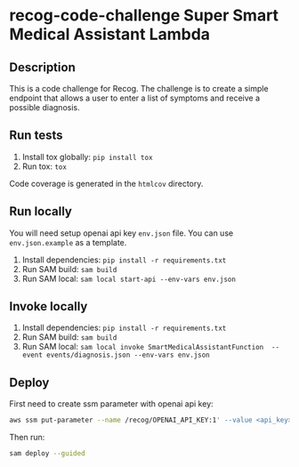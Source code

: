 # recog-code-challenge Super Smart Medical Assistant Lambda

## Description

This is a code challenge for Recog. The challenge is to create a simple endpoint that allows a user to enter a list of symptoms and receive a possible diagnosis.

## Run tests

1. Install tox globally: `pip install tox`
2. Run tox: `tox`

Code coverage is generated in the `htmlcov` directory.

## Run locally

You will need setup openai api key `env.json` file. You can use `env.json.example` as a template.

1. Install dependencies: `pip install -r requirements.txt`
2. Run SAM build: `sam build`
3. Run SAM local: `sam local start-api --env-vars env.json`

## Invoke locally

1. Install dependencies: `pip install -r requirements.txt`
2. Run SAM build: `sam build`
3. Run SAM local: `sam local invoke SmartMedicalAssistantFunction  --event events/diagnosis.json --env-vars env.json`

## Deploy

First need to create ssm parameter with openai api key:

```bash
aws ssm put-parameter --name /recog/OPENAI_API_KEY:1' --value <api_key> --type SecureString
```

Then run:

```bash
sam deploy --guided
```
